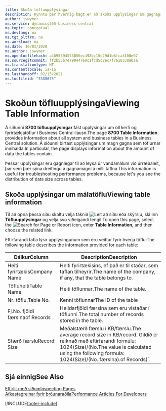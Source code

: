 ```yaml
---
title: Skoða töfluupplýsingar
description: Kynntu þér hvernig hægt er að skoða upplýsingar um gagnagrunnstöflur beint úr viðmóti biðlara í Business Central.
author: jswymer
ms.service: dynamics365-business-central
ms.topic: conceptual
ms.devlang: na
ms.tgt_pltfrm: na
ms.workload: na
ms.date: 10/01/2020
ms.author: jswymer
ms.openlocfilehash: a4695594573056ec492bc15c29d1b6fca3100e97
ms.sourcegitcommit: ff2b55b7e790447e0c1fcd5c2ec7f7610338ebaa
ms.translationtype: HT
ms.contentlocale: is-IS
ms.lasthandoff: 02/15/2021
ms.locfileid: "5388675"
---
```

# <a name="viewing-table-information"></a><span data-ttu-id="1194e-103">Skoðun töfluupplýsinga</span><span class="sxs-lookup"><span data-stu-id="1194e-103">Viewing Table Information</span></span>

<span data-ttu-id="1194e-104">Á síðunni **8700 töfluupplýsingar** fást upplýsingar um öll kerfi og fyrirtækjatöflur í Business Central-lausn.</span><span class="sxs-lookup"><span data-stu-id="1194e-104">The page **8700 Table Information** provides information about all system and business tables in a Business Central solution.</span></span> <span data-ttu-id="1194e-105">Á síðunni birtast upplýsingar um magn gagna sem töflurnar innihalda.</span><span class="sxs-lookup"><span data-stu-id="1194e-105">In particular, the page displays information about the amount of data the tables contain.</span></span>

<span data-ttu-id="1194e-106">Þessar upplýsingar eru gagnlegar til að leysa úr vandamálum við úrræðaleit, þar sem þær sýna dreifingu á gagnamagni á milli taflna.</span><span class="sxs-lookup"><span data-stu-id="1194e-106">This information is useful for troubleshooting performance problems, because let's you see the distribution of data size across tables.</span></span>

## <a name="viewing-table-information"></a><span data-ttu-id="1194e-107">Skoða upplýsingar um málatöflu</span><span class="sxs-lookup"><span data-stu-id="1194e-107">Viewing table information</span></span>

<span data-ttu-id="1194e-108">Til að opna þessa síðu skaltu velja táknið ![Leit að síðu eða skýrslu](media/ui-search/search_small.png "Leit að síðu eða skýrslu tákn"), slá inn **Töfluupplýsingar** og velja svo viðeigandi tengil.</span><span class="sxs-lookup"><span data-stu-id="1194e-108">To open this page, select the ![Search for Page or Report](media/ui-search/search_small.png "Search for Page or Report icon") icon, enter **Table Information**, and then choose the related link.</span></span>

<span data-ttu-id="1194e-109">Eftirfarandi tafla lýsir upplýsingunum sem eru veittar fyrir hverja töflu:</span><span class="sxs-lookup"><span data-stu-id="1194e-109">The following table describes the information provided for each table:</span></span>

|<span data-ttu-id="1194e-110">Dálkur</span><span class="sxs-lookup"><span data-stu-id="1194e-110">Column</span></span>|<span data-ttu-id="1194e-111">Description</span><span class="sxs-lookup"><span data-stu-id="1194e-111">Description</span></span>|
|------|-----------|
|<span data-ttu-id="1194e-112">Heiti fyrirtækis</span><span class="sxs-lookup"><span data-stu-id="1194e-112">Company Name</span></span>|<span data-ttu-id="1194e-113">Heiti fyrirtækisins, ef það er til staðar, sem taflan tilheyrir.</span><span class="sxs-lookup"><span data-stu-id="1194e-113">The name of the company, if any, that the table belongs to.</span></span>|
|<span data-ttu-id="1194e-114">Töfluheiti</span><span class="sxs-lookup"><span data-stu-id="1194e-114">Table Name</span></span>|<span data-ttu-id="1194e-115">Heiti töflunnar.</span><span class="sxs-lookup"><span data-stu-id="1194e-115">The name of the table.</span></span>|
|<span data-ttu-id="1194e-116">Nr. töflu.</span><span class="sxs-lookup"><span data-stu-id="1194e-116">Table No.</span></span>|<span data-ttu-id="1194e-117">Kenni töflunnar</span><span class="sxs-lookup"><span data-stu-id="1194e-117">The ID of the table</span></span>|
|<span data-ttu-id="1194e-118">Fj.</span><span class="sxs-lookup"><span data-stu-id="1194e-118">No.</span></span> <span data-ttu-id="1194e-119">fjöldi færslna</span><span class="sxs-lookup"><span data-stu-id="1194e-119">of Records</span></span>|<span data-ttu-id="1194e-120">Heildarfjöldi færslna sem eru vistaðar í töflunni.</span><span class="sxs-lookup"><span data-stu-id="1194e-120">The total number of records stored in the table.</span></span>|
|<span data-ttu-id="1194e-121">Stærð færslu</span><span class="sxs-lookup"><span data-stu-id="1194e-121">Record Size</span></span>|<span data-ttu-id="1194e-122">Meðalstærð færslu í KB/færslu.</span><span class="sxs-lookup"><span data-stu-id="1194e-122">The average record size in KB/record.</span></span> <span data-ttu-id="1194e-123">Gildið er reiknað með eftirfarandi formúlu: 1024(Size)/(No.</span><span class="sxs-lookup"><span data-stu-id="1194e-123">The value is calculated using the following formula: 1024(Size)/(No.</span></span> <span data-ttu-id="1194e-124">færslna).</span><span class="sxs-lookup"><span data-stu-id="1194e-124">of Records)\`.</span></span> |

## <a name="see-also"></a><span data-ttu-id="1194e-125">Sjá einnig</span><span class="sxs-lookup"><span data-stu-id="1194e-125">See Also</span></span>

[<span data-ttu-id="1194e-126">Eftirlit með síðum</span><span class="sxs-lookup"><span data-stu-id="1194e-126">Inspecting Pages</span></span>](across-inspect-page.md)  
[<span data-ttu-id="1194e-127">Afkastagreinar fyrir þróunaraðila</span><span class="sxs-lookup"><span data-stu-id="1194e-127">Performance Articles For Developers</span></span>](/dynamics365/business-central/dev-itpro/performance/performance-developer)  


[!INCLUDE[footer-include](includes/footer-banner.md)]